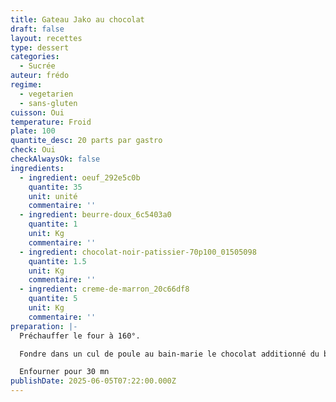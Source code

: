 ```yaml
---
title: Gateau Jako au chocolat
draft: false
layout: recettes
type: dessert
categories:
  - Sucrée
auteur: frédo
regime:
  - vegetarien
  - sans-gluten
cuisson: Oui
temperature: Froid
plate: 100
quantite_desc: 20 parts par gastro
check: Oui
checkAlwaysOk: false
ingredients:
  - ingredient: oeuf_292e5c0b
    quantite: 35
    unit: unité
    commentaire: ''
  - ingredient: beurre-doux_6c5403a0
    quantite: 1
    unit: Kg
    commentaire: ''
  - ingredient: chocolat-noir-patissier-70p100_01505098
    quantite: 1.5
    unit: Kg
    commentaire: ''
  - ingredient: creme-de-marron_20c66df8
    quantite: 5
    unit: Kg
    commentaire: ''
preparation: |-
  Préchauffer le four à 160°.

  Fondre dans un cul de poule au bain-marie le chocolat additionné du beurre, ajouter la crème de marron. Lorsque le mélange est presque froid y ajouter les oeufs entiers. Bien mélanger. Portionner en gastros plats tapissés de papier sulfurisé.

  Enfourner pour 30 mn
publishDate: 2025-06-05T07:22:00.000Z
---
```

